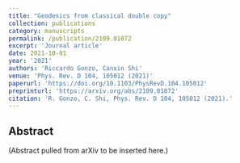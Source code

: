 ```yaml
---
title: "Geodesics from classical double copy"
collection: publications
category: manuscripts
permalink: /publication/2109.01072
excerpt: 'Journal article'
date: 2021-10-01
year: '2021'
authors: 'Riccardo Gonzo, Canxin Shi'
venue: 'Phys. Rev. D 104, 105012 (2021)'
paperurl: 'https://doi.org/10.1103/PhysRevD.104.105012'
preprinturl: 'https://arxiv.org/abs/2109.01072'
citation: 'R. Gonzo, C. Shi, Phys. Rev. D 104, 105012 (2021).'
---
```


## Abstract
(Abstract pulled from arXiv to be inserted here.)
